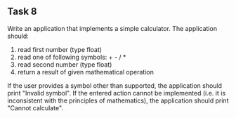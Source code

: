 ## Task 8

Write an application that implements a simple calculator. The application should:

1. read first number (type float)
2. read one of following symbols: + - / *
3. read second number (type float)
4. return a result of given mathematical operation

If the user provides a symbol other than supported, the application should print "Invalid
symbol". If the entered action cannot be implemented (i.e. it is inconsistent with the
principles of mathematics), the application should print "Cannot calculate".